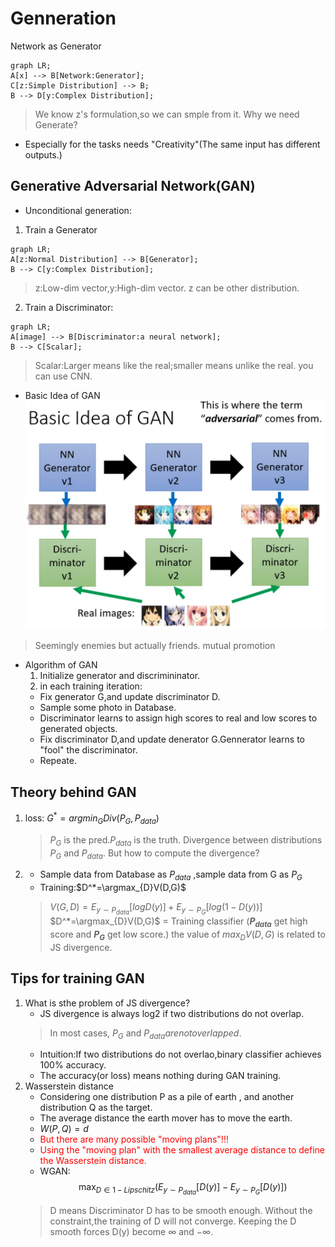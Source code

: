 # Genneration
Network as Generator
```mermaid
graph LR;
A[x] --> B[Network:Generator];
C[z:Simple Distribution] --> B;
B --> D[y:Complex Distribution];
```
> We know z's formulation,so we can smple from it.
Why we need Generate?
* Especially for the tasks needs "Creativity"(The same input has different outputs.)
## Generative Adversarial Network(GAN)
* Unconditional generation:
1. Train a Generator
```mermaid
graph LR;
A[z:Normal Distribution] --> B[Generator];
B --> C[y:Complex Distribution];
```
> z:Low-dim vector,y:High-dim vector.
> z can be other distribution.
2. Train a Discriminator:
```mermaid
graph LR;
A[image] --> B[Discriminator:a neural network];
B --> C[Scalar];
```
> Scalar:Larger means like the real;smaller means unlike the real.
> you can use CNN.
* Basic Idea of GAN
![png1](../images/ml_5_png1.png)
> Seemingly enemies but actually friends.
> mutual promotion
* Algorithm of GAN
  1. Initialize generator and discrimininator.
  2. in each training iteration:
   * Fix generator G,and update discriminator D.
   * Sample some photo in Database.
   * Discriminator learns to assign high scores to real and low scores to generated objects.
   * Fix discriminator D,and update denerator G.Gennerator learns to "fool" the discriminator.
   * Repeate.
## Theory behind GAN
1. loss:
   $G^*=argmin_{G}Div(P_{G},P_{data})$
   > $P_G$ is the pred.$P_{data}$ is the truth.
   > Divergence between distributions $P_G$ and $P_{data}$.
   But how to compute the divergence?
2. * Sample data from Database as $P_{data}$ ,sample data from G as $P_G$
   * Training:$D^*=\argmax_{D}V(D,G)$
   > $V(G,D)=E_{y \sim P_{data}}[logD(y)]+E_{y \sim P_{G}}[log(1-D(y))]$
   > $D^*=\argmax_{D}V(D,G)$ = Training classifier (**$P_{data}$** get high score and **$P_G$** get low score.)
   > the value of $max_{D}V(D,G)$ is related to JS divergence.
## Tips for training GAN
1. What is sthe problem of JS divergence?
   * JS divergence is always log2 if two distributions do not overlap.
   > In most cases, $P_{G}$ and $P_{data} are not overlapped.$
   * Intuition:If two distributions do not overlao,binary classifier achieves 100% accuracy.
   * The accuracy(or loss) means nothing during GAN training.
2. Wasserstein distance
   * Considering one distribution P as a pile of earth , and another distribution Q as the target.
   * The average distance the earth mover has to move the earth.
   * $W(P,Q)=d$
   * <span style="color:red;">But there are many possible "moving plans"!!!</span>
   * <span style="color:red;">Using the  "moving plan" with the smallest average distance to define the Wasserstein distance.</span>
   * WGAN:$$\max_{D\in 1-Lipschitz}(E_{y\sim P_{data}}[D(y)]-E_{y\sim P_{G}}[D(y)])$$
   > D means Discriminator
   > D has to be smooth enough.
   > Without the constraint,the training of D will not converge.
   > Keeping the D smooth forces D(y) become $\infty$ and $-\infty$.